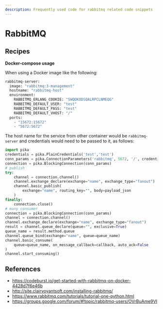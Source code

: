 ```yaml
---
description: Frequently used code for rabbitmq related code snippets
---
```


# RabbitMQ



## Recipes

**Docker-compose usage**

When using a Docker image like the following:

```dockerfile
rabbitmq-server:
  image: "rabbitmq:3-management"
  hostname: "rabbitmq-host"
  environment:
    RABBITMQ_ERLANG_COOKIE: "SWQOKODSQALRPCLNMEQG"
    RABBITMQ_DEFAULT_USER: "test"
    RABBITMQ_DEFAULT_PASS: "test"
    RABBITMQ_DEFAULT_VHOST: "/"
  ports:
    - "15672:15672"
    - "5672:5672"
```

The host name for the service from other container would be `rabbitmq-server` and credentials would need to be passed to it, as follows:

```python
import pika
credentials = pika.PlainCredentials('test','test')
conn_params = pika.ConnectionParameters('rabbitmq', 5672, '/', credentials)
connection = pika.BlockingConnection(conn_params)
# publish
try:
    channel = connection.channel()
    channel.exchange_declare(exchange="name", exchange_type="fanout")
    channel.basic_publish(
        exchange="name", routing_key="", body=payload_json
    )
finally:
    connection.close()
# many consumer 
connection = pika.BlockingConnection(conn_params)
channel = connection.channel()
channel.exchange_declare(exchange="name", exchange_type="fanout")
result = channel.queue_declare(queue="", exclusive=True)
queue_name = result.method.queue
channel.queue_bind(exchange="name", queue=queue_name)
channel.basic_consume(
    queue=queue_name, on_message_callback=callback, auto_ack=False
)
channel.start_consuming()
```





## References

- https://codeburst.io/get-started-with-rabbitmq-on-docker-4428d7f6e46b
- http://site.clairvoyantsoft.com/installing-rabbitmq/
- https://www.rabbitmq.com/tutorials/tutorial-one-python.html
- https://groups.google.com/forum/#!topic/rabbitmq-users/OVrBuAme9VI


